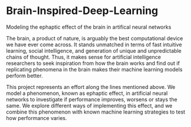 # Brain-Inspired-Deep-Learning
Modeling the ephaptic effect of the brain in artifical neural networks

The brain, a product of nature, is arguably the best computational device we have ever come
across. It stands unmatched in terms of fast intuitive learning, social intelligence, and
generation of unique and unpredictable chains of thought. Thus, it makes sense for artificial
intelligence researchers to seek inspiration from how the brain works and find out if
replicating phenomena in the brain makes their machine learning models perform better.

This project represents an effort along the lines mentioned above. We model a phenomenon,
known as ephaptic effect, in artificial neural networks to investigate if performance improves,
worsens or stays the same. We explore different ways of implementing this effect, and we
combine this phenomenon with known machine learning strategies to test how performance
varies.
